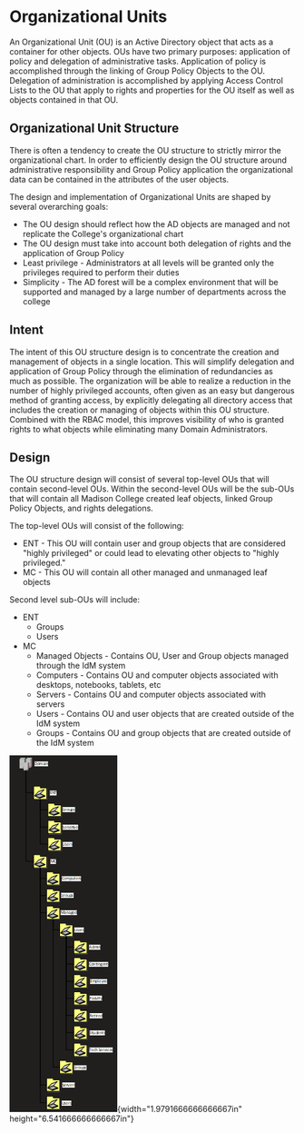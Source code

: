 # Organizational Units

An Organizational Unit (OU) is an Active Directory object that acts as a container for other objects. OUs have two primary purposes: application of policy and delegation of administrative tasks. Application of policy is accomplished through the linking of Group Policy Objects to the OU. Delegation of administration is accomplished by applying Access Control Lists to the OU that apply to rights and properties for the OU itself as well as objects contained in that OU.

## Organizational Unit Structure

There is often a tendency to create the OU structure to strictly mirror the organizational chart. In order to efficiently design the OU structure around administrative responsibility and Group Policy application the organizational data can be contained in the attributes of the user objects.

The design and implementation of Organizational Units are shaped by several overarching goals:

- The OU design should reflect how the AD objects are managed and not replicate the College's organizational chart
- The OU design must take into account both delegation of rights and the application of Group Policy
- Least privilege - Administrators at all levels will be granted only the privileges required to perform their duties
- Simplicity - The AD forest will be a complex environment that will be supported and managed by a large number of departments across the college

## Intent

The intent of this OU structure design is to concentrate the creation and management of objects in a single location. This will simplify delegation and application of Group Policy through the elimination of redundancies as much as possible. The organization will be able to realize a reduction in the number of highly privileged accounts, often given as an easy but dangerous method of granting access, by explicitly delegating all directory access that includes the creation or managing of objects within this OU structure. Combined with the RBAC model, this improves visibility of who is granted rights to what objects while eliminating many Domain Administrators.

## Design

The OU structure design will consist of several top-level OUs that will contain second-level OUs. Within the second-level OUs will be the sub-OUs that will contain all Madison College created leaf objects, linked Group Policy Objects, and rights delegations.

The top-level OUs will consist of the following:

- ENT - This OU will contain user and group objects that are considered "highly privileged" or could lead to elevating other objects to "highly privileged."
- MC - This OU will contain all other managed and unmanaged leaf objects

Second level sub-OUs will include:

- ENT
  - Groups
  - Users
- MC
  - Managed Objects - Contains OU, User and Group objects managed through the IdM system
  - Computers - Contains OU and computer objects associated with desktops, notebooks, tablets, etc
  - Servers - Contains OU and computer objects associated with servers
  - Users - Contains OU and user objects that are created outside of the IdM system
  - Groups - Contains OU and group objects that are created outside of the IdM system

![image](media/Active-Directory_Organizational-Units-image1.png){width="1.9791666666666667in" height="6.541666666666667in"}
